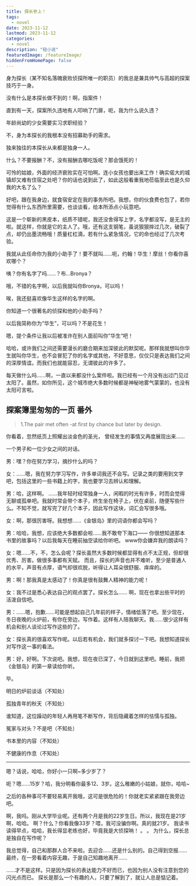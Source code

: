 ```yaml
---
title: 探长参上！
tags:
  - novel
date: 2023-11-12
lastmod: 2023-11-12
categories:
  - novel
description: "轻小说"
featuredImage: /featureImage/
hiddenFromHomePage: false
---
```


身为探长（某不知名落魄衰败侦探所唯一的职员）的我总是兼具帅气与高超的探案技巧于一身。

没有什么是本探长做不到的！啊，指案件！

直到有一天，探案所久违地有人叩响了门扉，呃，我为什么说久违？

年龄尚幼的少女需要实习求职经验？

不，身为本探长的我根本没有招募助手的需求。

独来独往的本探长从来都是独身一人。

什么？不要报酬？不，没有报酬去哪吃饭呢？那会饿死的！

可怜的姑娘，外面的经济衰败实在可怕啊。连小女孩也要出来工作！确实偌大的城镇却又难有住宿之处吧？你的话也说到此了，如此这般看重我地莅临至此也是久仰我的大名了么？

好吧，跟在我身边，就食宿安定在我的事务所吧。我想，你的伙食费也包了，若你觉得有什么东西所里需要，也谈谈看，给本所添点小玩意吧。

这是一个崭新的黑皮本，纸质不错呢，我还没舍得写上字，名字都没写，是无主的啦。就这样，你就是它的主人了。哦，还有这支钢笔，虽说狠狠摔过几次，破裂了点，却仍出墨流畅哦！质量杠杠滴，若有什么紧急情况，它的命也经过了几次考验。

我就从此任命你为我的小助手了！要不就叫......呃，约翰！华生！摩丝！你看你喜欢哪个？

咦？你有名字了吗......？布...Bronya？

哦，不错的名字啊，以后我就叫你Bronya，可以吗！

唉，我还挺喜欢像华生这样的名字的啊。

你知道一个很著名的侦探和他的小助手吗？

以后我简称你为“华生”，可以吗？不是花生！

嗯，提个条件让我以后被准许在别人面前叫你”华生“吧！

哈哈，或许我们之间还需要漫长的磨合期来加深彼此的默契呢。那样我就想叫你华生就叫你华生，也不会冒犯了你的名字或其他，不好意思，仅仅只是表达我们之间的深厚情谊。而我们也就能容忍，无谓彼此的许多了。

每天做什么吗......啊，一直以来都没什么案件啦。我已经有一个月没有出过门见过太阳了。虽然，如你所见，这个城市绝大多数时候都是神秘地雾气蒙蒙的，也没有太阳可言啦。

## 探案簿里匆匆的一页 番外
>1.The pair met often -at first by chance but later by design.

你看着，忽然纸页上照耀出淡金色的圣光，
曾经发生的事情又再度展现出来......

一个男子和一位少女之间的对话。

男：嘿？你在努力学习，摘抄什么的吗？

女：......嗯，我在努力学习写作，许多单词我还不会写。记录之类的要用到文字吧，包括这里的一些书籍上的字，我也要学习去辨认和理解。

男：哈，这样啊。
......我年轻时经常独身一人，闲暇的时光有许多，时而会觉得无聊或孤单吧。我就时常会带个本子，终生坐在椅子上，伏在桌前，随便写些什么。不知不觉，就写完了好几个本子，因此写作这块，词汇会写很多哦。

女：啊，那很厉害呀。我想想......《金银岛》里的词语你都会写吗？

男：哈哈，我想，应该绝大多数都会啦......我不敢夸下海口——
你很想知道那本书里的故事吗？以后我每天在睡前抽空读给你听吧。
www你会嫌弃我的朗读吗？

女：嗯......不，不，怎么会呢？探长虽然大多数时候都显得有点不太正规，但却很优秀、厉害。做很多事都有天赋。
而且，探长的声音也并不难听，至少是普通人的水平，声音有点厚，语气却很欢脱，听得让人耳朵很舒服、痒痒的。

男：啊！那我真是太感动了！你真是很有鼓舞人精神的能力呢！

女：我不过是悉心表达自己的观点罢了。探长怎么......
啊，现在也拿出些平时的活泼自信吧。

男：......嗯，抱歉......可能是想起自己几年前的样子，情绪低落了吧。至少现在，冬日夜晚的火炉前，有你在旁边，写作着。这样有人陪我聊天。我......很少这样有机会和别人谈论过写作这些的了。

女：探长真的很喜欢写作呢。以后若有机会，我们就多探讨一下吧。我想知道探长对写作这一事的看法。

男：好，好啊。下次说吧。我想，现在夜已深了，今日就到这里吧。睡前，我把《金银岛》的第一章读给你听。



毕。

明日的炉前谈话（不知处）

孤独青年的秋天（不知处）

谁知道，这位躁动的年轻人再用笔不断写作，背后隐藏着怎样的怯懦与孤独。

冤家与对头？不是吧（不知处）

书本里的内容（不知处）

不健康的作息（不知处）

---

嗯？话说，哈哈，你好小一只啊~多少岁了？

呃？嗯......15岁？哈，我分明看你最多12、3岁。这么稚嫩的小姑娘，就你，哈哈~

之后的各种事可不要轻易离开我哦，这可是很危险的！你就老实紧紧跟在我旁边吧。


啊，我吗。刚从大学毕业呢。还有两个月是我的22岁生日。所以，我现在是21岁啊，哈哈。
啊？什么？你看我像33岁？喂，我可没骗你啊。真的就21岁。
我读书读得早点，哈哈，我长得显老练也好，毕竟我是大侦探呐！
。
。
为什么，探长总是独自在写作呢？

我总觉得，自己和那群人合不来啦。去迎合......还是什么别的。自己得到空报......最终，在一旁看着内容无趣，于是自己知趣地离开......

......才不是这样。只是因为探长的表达能力不好而已，也因为别人没有注意到您的闪光点而已。
探长是那么一个有趣的人，只要了解到了，就让人总是惦记着。